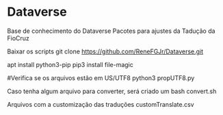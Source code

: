 # Dataverse
Base de conhecimento do Dataverse
Pacotes para ajustes da Tadução da FioCruz

Baixar os scripts
  git clone https://github.com/ReneFGJr/Dataverse.git

apt install python3-pip
pip3 install file-magic

#Verifica se os arquivos estão em US/UTF8
python3 propUTF8.py

Caso tenha algum arquivo para converter, será criado um bash
 convert.sh


 Arquivos com a customização das traduções
 customTranslate.csv
